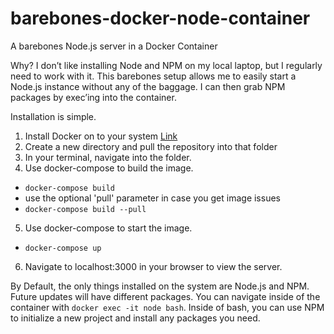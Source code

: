 # barebones-docker-node-container
A barebones Node.js server in a Docker Container

Why? I don’t like installing Node and NPM on my local laptop, but I regularly need to work with it. This barebones setup allows me to easily start a Node.js instance without any of the baggage. I can then grab NPM packages by exec’ing into the container.

Installation is simple.

1. Install Docker on to your system [Link](https://docs.docker.com/v17.12/install/)
2. Create a new directory and pull the repository into that folder
3. In your terminal, navigate into the folder.
4. Use docker-compose to build the image.
  * `docker-compose build`
  * use the optional 'pull' parameter in case you get image issues
  * `docker-compose build --pull`
5. Use docker-compose to start the image.
  * `docker-compose up`
6. Navigate to localhost:3000 in your browser to view the server.

By Default, the only things installed on the system are Node.js and NPM. Future updates will have different packages. You can navigate inside of the container with `docker exec -it node bash`. Inside of bash, you can use NPM to initialize a new project and install any packages you need.
